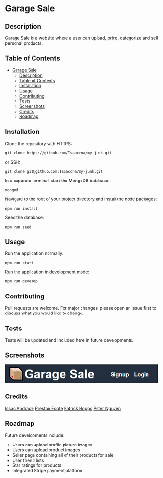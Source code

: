 # Garage Sale

## Description

Garage Sale is a website where a user can upload, price, categorize and sell personal products.

## Table of Contents

- [Garage Sale](#garage-sale)
  - [Description](#description)
  - [Table of Contents](#table-of-contents)
  - [Installation](#installation)
  - [Usage](#usage)
  - [Contributing](#contributing)
  - [Tests](#tests)
  - [Screenshots](#screenshots)
  - [Credits](#credits)
  - [Roadmap](#roadmap)

## Installation

Clone the repository with HTTPS:
```
git clone https://github.com/Isaaccna/my-junk.git
```

or SSH:
```
git clone git@github.com:Isaaccna/my-junk.git
```

In a separate terminal, start the MongoDB database:
```
mongod
```

Navigate to the root of your project directory and install the node packages:
```
npm run install
```

Seed the database:
```
npm run seed
```

## Usage

Run the application normally:
```
npm run start
```

Run the application in development mode:
```
npm run develop
```

## Contributing

Pull requests are welcome. For major changes, please open an issue first to discuss what you would like to change.

## Tests

Tests will be updated and included here in future developments.

## Screenshots


![Garage Sale banner](/client/public/images/garage-sale-banner.PNG)


## Credits

[Issac Andrade](https://github.com/Isaaccna)
[Preston Foote](https://github.com/pwfoote)
[Patrick Hopps](https://github.com/phopps)
[Peter Nguyen](https://github.com/98smrav6)

## Roadmap

Future developments include:
- Users can upload profile picture images
- Users can upload product images
- Seller page containing all of their products for sale
- User friend lists
- Star ratings for products
- Integrated Stripe payment platform
